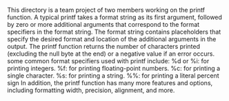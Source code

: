 This directory is a team project of two members working on the printf function.
A typical printf takes a format string as its first argument, followed by zero or more additional arguments that correspond to the format specifiers in the format string. The format string contains placeholders that specify the desired format and location of the additional arguments in the output.
The printf function returns the number of characters printed (excluding the null byte at the end) or a negative value if an error occurs.
some common format specifiers used with printf include:
%d or %i: for printing integers.
%f: for printing floating-point numbers.
%c: for printing a single character.
%s: for printing a string.
%%: for printing a literal percent sign
In addition, the printf function has many more features and options, including formatting width, precision, alignment, and more.
